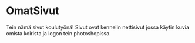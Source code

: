 # OmatSivut
Tein nämä sivut koulutyönä!
Sivut ovat kennelin nettisivut jossa käytin kuvia omista koirista ja logon tein photoshopissa.
